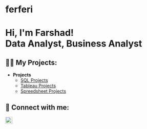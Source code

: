# ferferi
<h1>Hi, I'm Farshad! <br/> Data Analyst, Business Analyst
<h2>👨‍💻 My Projects:</h2>

- <b>Projects</b>
  - [SQL Projects](https://github.com/farferi/SQLProjects)
  - [Tableau Projects](https://drive.google.com/drive/folders/1yLGRCn9d1Dm3Y00CYwOkWZkks__fQ947?usp=share_link) 
  - [Spreedsheet Projects](https://drive.google.com/drive/folders/1tEh0boM7hc1r2DAaKv4VbOm4NBsBWC34?usp=share_link)
  



<h2> 🤳 Connect with me:</h2>


[<img align="left" alt="JoshMadakor | LinkedIn" width="22px" src="https://cdn.jsdelivr.net/npm/simple-icons@v3/icons/linkedin.svg" />][linkedin]



[linkedin]: https://linkedin.com/in/farshadfarhadi

<!--
**joshmadakor1/joshmadakor1** is a ✨ _special_ ✨ repository because its `README.md` (this file) appears on your GitHub profile.

Here are some ideas to get you started:

- 🔭 I’m currently working on ...
- 🌱 I’m currently learning ...
- 👯 I’m looking to collaborate on ...
- 🤔 I’m looking for help with ...
- 💬 Ask me about ...
- 📫 How to reach me: ...
- 😄 Pronouns: ...
- ⚡ Fun fact: ...
-->
